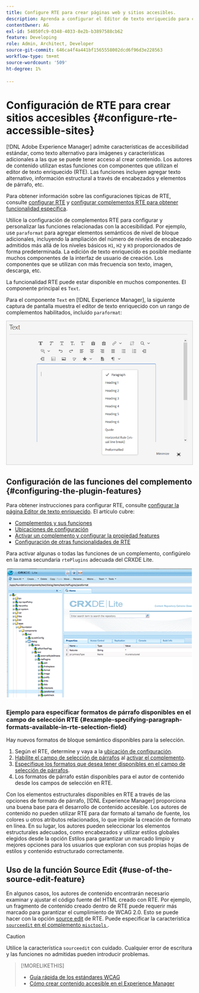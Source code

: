 ```yaml
---
title: Configure RTE para crear páginas web y sitios accesibles.
description: Aprenda a configurar el Editor de texto enriquecido para crear sitios accesibles en  [!DNL Adobe Experience Manager].
contentOwner: AG
exl-id: 54050fc9-0348-4033-8e2b-b3897588cb62
feature: Developing
role: Admin, Architect, Developer
source-git-commit: 646ca4f4a441bf1565558002dcd6f96d3e228563
workflow-type: tm+mt
source-wordcount: '509'
ht-degree: 1%

---
```


# Configuración de RTE para crear sitios accesibles {#configure-rte-accessible-sites}

[!DNL Adobe Experience Manager] admite características de accesibilidad estándar, como texto alternativo para imágenes y características adicionales a las que se puede tener acceso al crear contenido. Los autores de contenido utilizan estas funciones con componentes que utilizan el editor de texto enriquecido (RTE). Las funciones incluyen agregar texto alternativo, información estructural a través de encabezados y elementos de párrafo, etc.

Para obtener información sobre las configuraciones típicas de RTE, consulte [configurar RTE](rich-text-editor.md) y [configurar complementos RTE para obtener funcionalidad específica](configure-rich-text-editor-plug-ins.md).

Utilice la configuración de complementos RTE para configurar y personalizar las funciones relacionadas con la accesibilidad. Por ejemplo, use `paraformat` para agregar elementos semánticos de nivel de bloque adicionales, incluyendo la ampliación del número de niveles de encabezado admitidos más allá de los niveles básicos `H1`, `H2` y `H3` proporcionados de forma predeterminada. La edición de texto enriquecido es posible mediante muchos componentes de la interfaz de usuario de creación. Los componentes que se utilizan con más frecuencia son texto, imagen, descarga, etc.

La funcionalidad RTE puede estar disponible en muchos componentes. El componente principal es `Text`.

Para el componente `Text` en [!DNL Experience Manager], la siguiente captura de pantalla muestra el editor de texto enriquecido con un rango de complementos habilitados, incluido `paraformat`:

![Componente de texto RTE en modo de pantalla completa](assets/rte-toolbar-full-screen-mode.png)

## Configuración de las funciones del complemento {#configuring-the-plugin-features}

Para obtener instrucciones para configurar RTE, consulte [configurar la página Editor de texto enriquecido](rich-text-editor.md). El artículo cubre:

* [Complementos y sus funciones](rich-text-editor.md#aboutplugins)
* [Ubicaciones de configuración](rich-text-editor.md#understand-the-configuration-paths-and-locations)
* [Activar un complemento y configurar la propiedad features](rich-text-editor.md#enable-rte-functionalities-by-activating-plug-ins)
* [Configuración de otras funcionalidades de RTE](rich-text-editor.md#enable-rte-functionalities-by-activating-plug-ins)

Para activar algunas o todas las funciones de un complemento, configúrelo en la rama secundaria `rtePlugins` adecuada del CRXDE Lite.

![CRXDE Lite que muestra un ejemplo rtePlugin](assets/example-rteplugin-crxde-lite.png)

### Ejemplo para especificar formatos de párrafo disponibles en el campo de selección RTE {#example-specifying-paragraph-formats-available-in-rte-selection-field}

Hay nuevos formatos de bloque semántico disponibles para la selección.

1. Según el RTE, determine y vaya a la [ubicación de configuración](rich-text-editor.md#understand-the-configuration-paths-and-locations).
1. [Habilite el campo de selección de párrafos](rich-text-editor.md) al [activar el complemento](rich-text-editor.md#enable-rte-functionalities-by-activating-plug-ins).
1. [Especifique los formatos que desea tener disponibles en el campo de selección de párrafos](rich-text-editor.md).
1. Los formatos de párrafo están disponibles para el autor de contenido desde los campos de selección en RTE.

Con los elementos estructurales disponibles en RTE a través de las opciones de formato de párrafo, [!DNL Experience Manager] proporciona una buena base para el desarrollo de contenido accesible. Los autores de contenido no pueden utilizar RTE para dar formato al tamaño de fuente, los colores u otros atributos relacionados, lo que impide la creación de formato en línea. En su lugar, los autores pueden seleccionar los elementos estructurales adecuados, como encabezados y utilizar estilos globales elegidos desde la opción Estilos para garantizar un marcado limpio y mejores opciones para los usuarios que exploran con sus propias hojas de estilos y contenido estructurado correctamente.

## Uso de la función Source Edit {#use-of-the-source-edit-feature}

En algunos casos, los autores de contenido encontrarán necesario examinar y ajustar el código fuente del HTML creado con RTE. Por ejemplo, un fragmento de contenido creado dentro de RTE puede requerir más marcado para garantizar el cumplimiento de WCAG 2.0. Esto se puede hacer con la opción [source edit](rich-text-editor.md#aboutplugins) de RTE. Puede especificar la característica [`sourceedit` en el complemento `misctools` &#x200B;](rich-text-editor.md#aboutplugins).

>[!CAUTION]
>
>Utilice la característica `sourceedit` con cuidado. Cualquier error de escritura y las funciones no admitidas pueden introducir problemas.

<!--
TBD ENGREVIEW: Is this only applicable to Classic UI? 

## Adding Support for further HTML Elements and Attributes {#adding-support-for-additional-html-elements-and-attributes}

To further extend the accessibility features of [!DNL Experience Manager], it is possible to extend the existing components based on the RTE (such as the `Text` and `Table` components) with extra elements and attributes.

The following procedure illustrates how to extend the `Table` component with a `Caption` element that provides information about a data table to assistive technology users:

### Example: Add a caption to a table properties dialog {#example-adding-the-caption-to-the-table-properties-dialog}

In the constructor of the `TablePropertiesDialog`, add an extra text input field that is used for editing the caption. Set the `itemId` to `caption` (the DOM attribute’s name) to automatically handle its content.

In a `Table`, set the attribute to the DOM element or or remove it from the DOM element. The dialog in the `config` object passed the value. Set or remove the DOM attributes using the corresponding `CQ.form.rte.Common` methods (`com` is a shortcut for `CQ.form.rte.Common`). Using `CQ.form.rte.Common` methods avoids common pitfalls with browser implementations.

>[!NOTE]
>
>This procedure is only suitable for the classic UI.

### Step-by-step instructions {#step-by-step-instructions}

1. Start CRXDE Lite. For example: [http://localhost:4502/crx/de/](http://localhost:4502/crx/de/)

1. Copy `/libs/cq/ui/widgets/source/widgets/form/rte/commands/Table.js` to `/apps/cq/ui/widgets/source/widgets/form/rte/commands/Table.js`. Create intermediate folders if those do not exist.

1. Copy `/libs/cq/ui/widgets/source/widgets/form/rte/plugins/TablePropertiesDialog.js` to `/apps/cq/ui/widgets/source/widgets/form/rte/plugins/TablePropertiesDialog.js`.

1. Open `/apps/cq/ui/widgets/source/widgets/form/rte/plugins/TablePropertiesDialog.js` file to edit.

1. In the `constructor` method, before the mention of `var dialogRef = this;`, add the following code:

   ```javascript
   editItems.push({
       "itemId": "caption",
       "name": "caption",
       "xtype": "textfield",
       "fieldLabel": CQ.I18n.getMessage("Caption"),
       "value": (this.table && this.table.caption ? this.table.caption.textContent : "")
   });
   ```

1. Open `/apps/cq/ui/widgets/source/widgets/form/rte/commands/Table.js` file.

1. Add the following code at the end of the `transferConfigToTable` method:

   ```javascript
   /**
    * Adds Caption Element
   */
   var captionElement;
   if (dom.firstChild && dom.firstChild.tagName.toLowerCase() == "caption")
   {
      captionElement = dom.firstChild;
   }
   if (config.caption)
   {
       var captionTextNode = document.createTextNode(config.caption)
       if (captionElement)
       {
          dom.replaceNode(captionElement.firstChild,captionTextNode);
       } else
       {
           captionElement = document.createElement("caption");
           captionElement.appendChild(captionTextNode);
           if (dom.childNodes.length>0)
           {
              dom.insertBefore(captionElement, dom.firstChild);
           } else
           {
              dom.appendChild(captionElement);
           }
       }
   } else if (captionElement)
   {
     dom.removeChild(captionElement);
   }
   ```

1. To save your changes, click **[!UICONTROL Save All]**.

## Best practices and limitations {#best-practices-limitations-tips}

* A plain text field is not the only type of input allowed for the value of the caption element. You can use any ExtJS widget, that provides the caption’s value through its `getValue()` method.
* To add editing capabilities for more elements and attributes, ensure that:

  * The `itemId` property for each corresponding field is set to the name of the appropriate DOM attribute (`TablePropertiesDialog`).
  * The attribute is set and/or removed on the DOM element explicitly (`Table`).
-->

>[!MORELIKETHIS]
>
>* [Guía rápida de los estándares WCAG](/help/compliance/accessibility/quick-guide-wcag.md)
>* [Cómo crear contenido accesible en el Experience Manager](/help/sites-cloud/authoring/page-editor/accessible-content.md)
